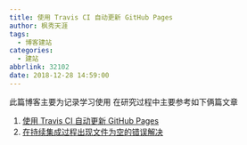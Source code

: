 ```yaml
---
title: 使用 Travis CI 自动更新 GitHub Pages
author: 枫秀天涯
tags:
  - 博客建站
categories:
  - 建站
abbrlink: 32102
date: 2018-12-28 14:59:00
---
```

此篇博客主要为记录学习使用
在研究过程中主要参考如下俩篇文章
1. [使用 Travis CI 自动更新 GitHub Pages](https://notes.iissnan.com/2016/publishing-github-pages-with-travis-ci/)
2. [在持续集成过程出现文件为空的错误解决](http://yeziahehe.com/2015/12/13/use_Travis_CI_auto_build_Hexo_static_blog/)